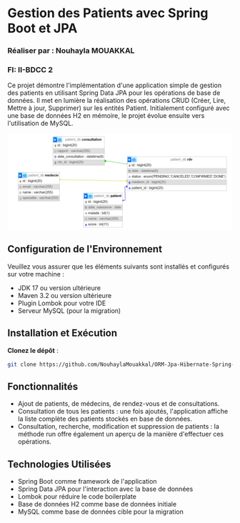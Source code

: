 # Gestion des Patients avec Spring Boot et JPA
### Réaliser par : Nouhayla MOUAKKAL
### FI: II-BDCC 2

Ce projet démontre l'implémentation d'une application simple de gestion des patients en utilisant Spring Data JPA pour les opérations de base de données. Il met en lumière la réalisation des opérations CRUD (Créer, Lire, Mettre à jour, Supprimer) sur les entités Patient. Initialement configuré avec une base de données H2 en mémoire, le projet évolue ensuite vers l'utilisation de MySQL.

<img src="database.png">

## Configuration de l'Environnement

Veuillez vous assurer que les éléments suivants sont installés et configurés sur votre machine :

- JDK 17 ou version ultérieure
- Maven 3.2 ou version ultérieure
- Plugin Lombok pour votre IDE
- Serveur MySQL (pour la migration)

## Installation et Exécution

**Clonez le dépôt** :

```bash
git clone https://github.com/NouhaylaMouakkal/ORM-Jpa-Hibernate-Spring-Data.git
```

## Fonctionnalités
- Ajout de patients, de médecins, de rendez-vous et de consultations.
- Consultation de tous les patients : une fois ajoutés, l'application affiche la liste complète des patients stockés en base de données.
- Consultation, recherche, modification et suppression de patients : la méthode run offre également un aperçu de la manière d'effectuer ces opérations.

## Technologies Utilisées
- Spring Boot comme framework de l'application
- Spring Data JPA pour l'interaction avec la base de données
- Lombok pour réduire le code boilerplate
- Base de données H2 comme base de données initiale
- MySQL comme base de données cible pour la migration
